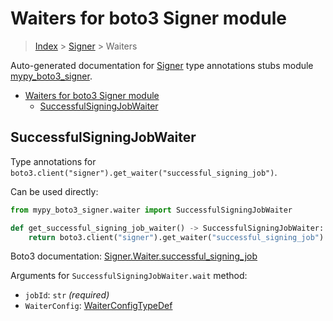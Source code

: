 # Waiters for boto3 Signer module

> [Index](..) > [Signer](.) > Waiters

Auto-generated documentation for
[Signer](https://boto3.amazonaws.com/v1/documentation/api/latest/reference/services/signer.html#Signer)
type annotations stubs module
[mypy_boto3_signer](https://pypi.org/project/mypy-boto3-signer/).

- [Waiters for boto3 Signer module](#waiters-for-boto3-signer-module)
  - [SuccessfulSigningJobWaiter](#successfulsigningjobwaiter)

## SuccessfulSigningJobWaiter

Type annotations for
`boto3.client("signer").get_waiter("successful_signing_job")`.

Can be used directly:

```python
from mypy_boto3_signer.waiter import SuccessfulSigningJobWaiter

def get_successful_signing_job_waiter() -> SuccessfulSigningJobWaiter:
    return boto3.client("signer").get_waiter("successful_signing_job")
```

Boto3 documentation:
[Signer.Waiter.successful_signing_job](https://boto3.amazonaws.com/v1/documentation/api/latest/reference/services/signer.html#Signer.Waiter.successful_signing_job)

Arguments for `SuccessfulSigningJobWaiter.wait` method:

- `jobId`: `str` *(required)*
- `WaiterConfig`: [WaiterConfigTypeDef](./type_defs.md#waiterconfigtypedef)
